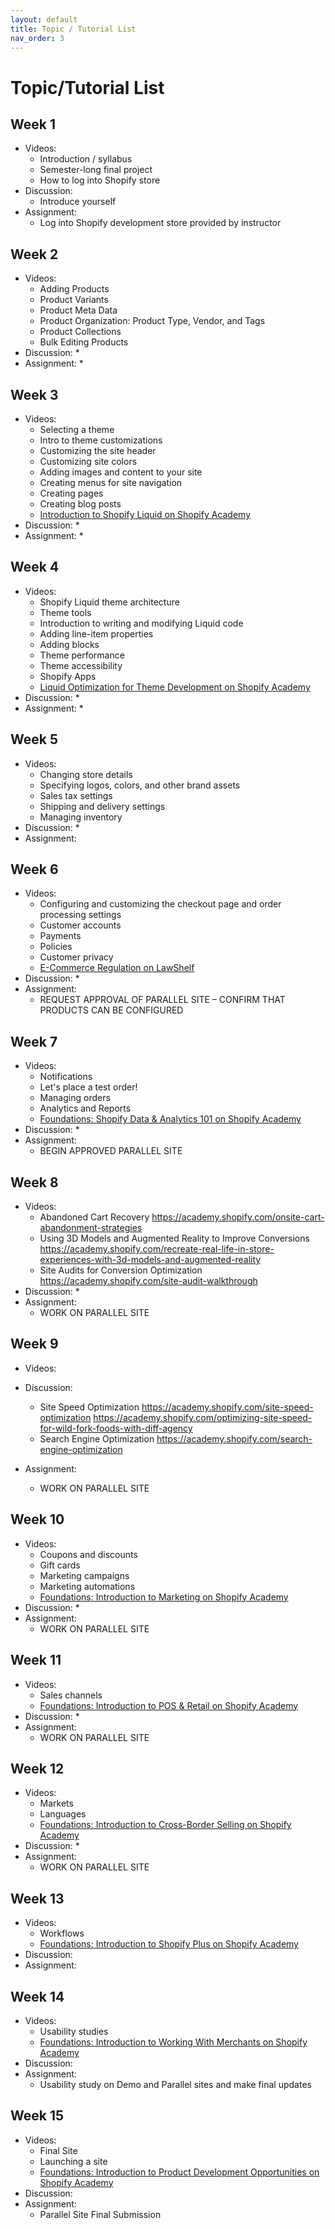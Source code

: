 ```yaml
---
layout: default
title: Topic / Tutorial List
nav_order: 3
---
```


# Topic/Tutorial List

## Week 1

* Videos:
  * Introduction / syllabus
  * Semester-long final project
  * How to log into Shopify store
* Discussion:
  * Introduce yourself
* Assignment:
  * Log into Shopify development store provided by instructor

## Week 2

* Videos:
  * Adding Products
  * Product Variants
  * Product Meta Data
  * Product Organization: Product Type, Vendor, and Tags
  * Product Collections
  * Bulk Editing Products
* Discussion:
  * 
* Assignment:
  * 

## Week 3

* Videos:
  * Selecting a theme
  * Intro to theme customizations
  * Customizing the site header
  * Customizing site colors
  * Adding images and content to your site
  * Creating menus for site navigation
  * Creating pages
  * Creating blog posts
  * [Introduction to Shopify Liquid on Shopify Academy](https://academy.shopify.com/path/liquid-storefronts-for-theme-developers/introduction-to-shopify-liquid)
* Discussion:
  * 
* Assignment:
  * 

## Week 4

* Videos:
  * Shopify Liquid theme architecture
  * Theme tools
  * Introduction to writing and modifying Liquid code
  * Adding line-item properties
  * Adding blocks
  * Theme performance
  * Theme accessibility
  * Shopify Apps
  * [Liquid Optimization for Theme Development on Shopify Academy](https://academy.shopify.com/path/liquid-storefronts-for-theme-developers/liquid-optimization-for-theme-development)
* Discussion:
  * 
* Assignment:
  * 

## Week 5

* Videos:
  * Changing store details
  * Specifying logos, colors, and other brand assets
  * Sales tax settings
  * Shipping and delivery settings
  * Managing inventory
* Discussion:
  * 
* Assignment:

## Week 6

* Videos:
  * Configuring and customizing the checkout page and order processing settings
  * Customer accounts
  * Payments
  * Policies
  * Customer privacy
  * [E-Commerce Regulation on LawShelf](https://www.lawshelf.com/videocoursescontentview/e-commerce-regulation)
* Discussion:
  * 
* Assignment:
  * REQUEST APPROVAL OF PARALLEL SITE – CONFIRM THAT PRODUCTS CAN BE CONFIGURED

## Week 7

* Videos:
  * Notifications
  * Let's place a test order!
  * Managing orders
  * Analytics and Reports
  * [Foundations: Shopify Data & Analytics 101 on Shopify Academy](https://academy.shopify.com/path/foundations-certification/foundations-shopify-data-analytics-101)
* Discussion:
  * 
* Assignment:
  * BEGIN APPROVED PARALLEL SITE

## Week 8

* Videos:
  * Abandoned Cart Recovery <https://academy.shopify.com/onsite-cart-abandonment-strategies>
  * Using 3D Models and Augmented Reality to Improve Conversions <https://academy.shopify.com/recreate-real-life-in-store-experiences-with-3d-models-and-augmented-reality>
  * Site Audits for Conversion Optimization <https://academy.shopify.com/site-audit-walkthrough>
* Discussion:
  * 
* Assignment:
  * WORK ON PARALLEL SITE 

## Week 9

* Videos:
  
* Discussion:
  * Site Speed Optimization <https://academy.shopify.com/site-speed-optimization> <https://academy.shopify.com/optimizing-site-speed-for-wild-fork-foods-with-diff-agency>
  * Search Engine Optimization <https://academy.shopify.com/search-engine-optimization>
* Assignment:
  * WORK ON PARALLEL SITE
 
## Week 10

* Videos:
  * Coupons and discounts
  * Gift cards
  * Marketing campaigns
  * Marketing automations
  * [Foundations: Introduction to Marketing on Shopify Academy](https://academy.shopify.com/path/foundations-certification/foundations-introduction-to-marketing)
* Discussion:
  * 
* Assignment:
  * WORK ON PARALLEL SITE

## Week 11

* Videos:
  * Sales channels
  * [Foundations: Introduction to POS & Retail on Shopify Academy](https://academy.shopify.com/path/foundations-certification/foundations-introduction-pos-and-retail)
* Discussion:
  * 
* Assignment:
  * WORK ON PARALLEL SITE

## Week 12

* Videos:
  * Markets
  * Languages
  * [Foundations: Introduction to Cross-Border Selling on Shopify Academy](https://academy.shopify.com/path/foundations-certification/foundations-introduction-to-cross-border-selling)
* Discussion:
  * 
* Assignment:
  * WORK ON PARALLEL SITE

## Week 13

* Videos:
  * Workflows
  * [Foundations: Introduction to Shopify Plus on Shopify Academy](https://academy.shopify.com/path/foundations-certification/foundations-introduction-to-shopify-plus)
* Discussion:
* Assignment:

## Week 14

* Videos:
  * Usability studies
  * [Foundations: Introduction to Working With Merchants on Shopify Academy](https://academy.shopify.com/path/foundations-certification/foundations-introduction-to-working-with-merchants)
* Discussion:
* Assignment:
  * Usability study on Demo and Parallel sites and make final updates
 
## Week 15

* Videos:
  * Final Site
  * Launching a site
  * [Foundations: Introduction to Product Development Opportunities on Shopify Academy](https://academy.shopify.com/path/foundations-certification/foundations-introduction-to-product-development-opportunities)
* Discussion:
* Assignment:
  * Parallel Site Final Submission